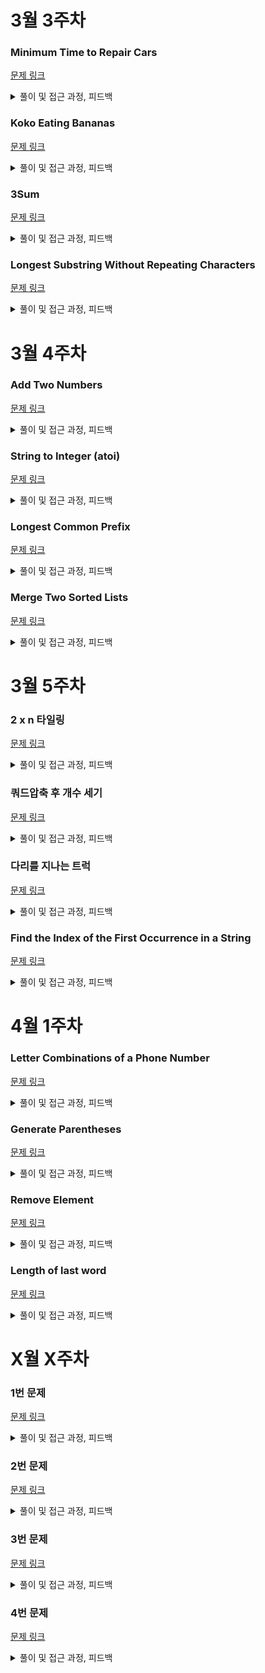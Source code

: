 # 3월 3주차

### Minimum Time to Repair Cars
[문제 링크](https://leetcode.com/problems/minimum-time-to-repair-cars?source=submission-ac)

<details>
    <summary>풀이 및 접근 과정, 피드백</summary>

### 풀이 과정 및 시행착오

어떤 유형의 문제인지 인지가 없는 상태에서 시작을 했으며 논리적으로 생각했을 때 극단적인 사례를 먼저 생각하기 시작했습니다. (한사람이 모든 일을 감당하기 같은 경우)

그 이후 가장 많은 일을 해야하는 사람은 가장 효율이 좋은? 빠른 사람이 맡아야 되고 그가 걸린 시간을 기준으로 모두 그 안에 할 수 있는 최대의 수로 일을 하면 되겠다 라고 생각을 하였고, 이 과정에서 이분탐색을 적용할 수 있을 것 같았습니다.
- 고정된 시간 안에(저는 가장 효율좋은 사람이 총 소요한 시간) 모든 메카닉이 얼마나 많은 차를 정비할 수 있는지를 계산하고 이 값을 제한 시간과 비교를 하여 이분탐색을 꾸려가고자 했습니다.

하지만 이분탐색 과정에서,
  1. 최종적으로 left, mid, right 중에 무엇을 리턴해야하는가?
  2. 혹시 그것의 +1 , -1을 해줘야 하나?
  3. 구간을 줄여갈 때는 high를 mid로 해야하나, low를 mid로 해야하나 +1,-1 할 필요는 없나?
 와 같은 고민이 많아졌습니다.

이 과정에서 결국 되냐 안되냐를 기준으로 안되면 거들떠도 볼 필요 없으니 구간을 줄이더라도 그 지점은 제외하여 (여기에서는 left 를 mid + 1 하는 과정) 하도록 하였고
결과적으로 검산 해보니 보니 left를 반환 해야한다는 것을 알게 되었습니다. 

결과적으로 문제를 해결할 수 있었습니다. 

제 과정을 돌이켜보면
1. 이분탐색임을 알아채는 것 까지 좋았음
2. 이분탐색을 무엇을 기준으로 수행할지 생각하는 것도 좋았음
3. 이분탐색과정에서 성공/실패여부를 리턴하는 메소드 분리하는 것 좋았음
4. 구간을 줄여갈 때 어떤 포인트를 기준으로 줄여하는 지 미흡했음
5. 최종 리턴값을 무엇으로 설정할지 미흡했음
6. while문 종료 기준에 대한 모호함이 있었음

으로 피드백 해볼 수 있을 것 같습니다. 

### 제출 코드

```swift
class Solution {
    func repairCars(_ ranks: [Int], _ cars: Int) -> Int {
        
        func canRepair(_ time: Int) -> Bool {
            ranks.reduce(0) { $0 + Int(Double(time / $1).squareRoot()) } >= cars
        }
        
        var left = 1
        var right = ranks.min()! * cars * cars
        
        while left < right {
            let mid = (left + right) / 2
            if canRepair(mid) {
                right = mid
            } else {
                left = mid + 1
            }
        }
        
        return left
    }
}
```

</details>


### Koko Eating Bananas
[문제 링크](https://leetcode.com/problems/koko-eating-bananas)

<details>
    <summary>풀이 및 접근 과정, 피드백</summary>

### 풀이 과정 및 시행착오

위 코드 풀고나서 다른 이분탐색 문제를 풀어보고 싶었고 위에서 피드백 했던 내용을 종합하여 이번에는 빠르게 풀었습니다. 
다만 처음에 left의 값을 `piles.min()`으로 잡아도 되지않나? 싶은데, 그러면 성공하지 못했고 1로 하니 성공했습니다. 

### 제출 코드

```swift
class Solution {
    func minEatingSpeed(_ piles: [Int], _ h: Int) -> Int {
        func canEat(_ eatingSpeed: Double) -> Bool {
            piles.reduce(0) { $0 + ceil(Double($1)/eatingSpeed) } <= Double(h)
        }
        var left = 1
        var right = piles.max()!
        
        while left < right {
            let mid = (left + right) / 2 
            if canEat(Double(mid)) {
                right = mid
            }
            else {
                left = mid + 1
            }
        }
        return left
    }
}
```

</details>


### 3Sum
[문제 링크](https://leetcode.com/problems/3sum/)

<details>
    <summary>풀이 및 접근 과정, 피드백</summary>

### 풀이 과정 및 시행착오

조합(Combination)으로 해보려다가 거차게 시간초과로 망해버렸습니다. 생각을 해보니 투포인터 라는 훌륭한 알고리즘 해결법이 있었고 이를 적용해 풀어보고자 하였습니다.
많이 까먹은 것을 느끼는 시간이었습니다. 

### 제출 코드

#### 망한 코드
```swift
class Solution {
    func threeSum(_ nums: [Int]) -> [[Int]] {
        var result: [[Int]] = []
        for i in 0..<nums.count-2 {
            for j in i+1..<nums.count-1 {
                for k in j+1..<nums.count {
                    if nums[i] + nums[j] + nums[k] == 0 {
                        var flag = false
                        for r in result {
                            if r.sorted() == [nums[i],nums[j],nums[k]].sorted(){
                                flag = true
                                break
                            }
                        }
                        if !flag {
                        result.append([nums[i],nums[j],nums[k]])
                        break
                        }
                    }
                }
            }
        }
        return result
    }
}
```

#### 투 포인터 적용

```swift
class Solution {
    func threeSum(_ nums: [Int]) -> [[Int]] {
        let sortedNums = nums.sorted()
        var result: [[Int]] = []
        
        for i in 0..<sortedNums.count - 2 {
            if i > 0 && sortedNums[i] == sortedNums[i-1] {
                continue // Skip duplicates for i
            }
            
            var left = i + 1
            var right = sortedNums.count - 1
            
            while left < right {
                let sum = sortedNums[i] + sortedNums[left] + sortedNums[right]
                
                if sum == 0 {
                    result.append([sortedNums[i], sortedNums[left], sortedNums[right]])
                    
                    // Skip duplicates for left and right
                    while left < right && sortedNums[left] == sortedNums[left + 1] {
                        left += 1
                    }
                    while left < right && sortedNums[right] == sortedNums[right - 1] {
                        right -= 1
                    }
                    
                    left += 1
                    right -= 1
                } else if sum < 0 {
                    left += 1
                } else {
                    right -= 1
                }
            }
        }
        
        return result
    }
}

```

</details>

### Longest Substring Without Repeating Characters
[문제 링크](https://leetcode.com/problems/longest-substring-without-repeating-characters)

<details>
    <summary>풀이 및 접근 과정, 피드백</summary>

### 풀이 과정 및 시행착오

보는 순간 투포인터다 싶어서 도전해봤지만 런타임 에러가 자꾸 발생하였습니다. 완전히 망해버렸고, 다른 투포인터로 해결하고 검색 후에 정말 멋진 해법이 있는 것을 발견하였습니다. 딕셔너리의 중복 불허특성을 업데이트로 활용하는 멋진 사례였던 것 같습니다. 이 점 유의하여 다음에는 적용할 수 있도록 해야겠습니다. 

### 망한 제출 코드

```swift
class Solution {
    func lengthOfLongestSubstring(_ s: String) -> Int {
        let stringArray = Array(s)
        var length = Set(stringArray).count
        if length == 1 { return length } 

        var left = 0
        var right = 1
        var maxLength = length 
        while right < s.count {
            if isDup(Array(stringArray[left...right])) {
                left += 1
                maxLength = length
            }
            else {
                right += 1
            }
        }
        return maxLength
        func isDup(_ array: [Character]) -> Bool {
            array.count == Set(array).count
        }
    }
}
```

### 멋진 답안
```swift
class Solution {
    func lengthOfLongestSubstring(_ s: String) -> Int {
        let chars = Array(s)
        var charIndex = [Character: Int]()
        var maxLength = 0
        var start = 0
        
        for (end, char) in chars.enumerated() {
            if let lastIndex = charIndex[char] {
                start = max(start, lastIndex + 1)
            }
            maxLength = max(maxLength, end - start + 1)
            charIndex[char] = end
        }
        
        return maxLength
    }
}
```
</details>

# 3월 4주차 

### Add Two Numbers
[문제 링크](https://leetcode.com/problems/add-two-numbers/)

<details>
    <summary>풀이 및 접근 과정, 피드백</summary>

### 풀이 과정 및 시행착오

사실 보고 나서 당연히 자릿수 별로 더해가며 더해서 10이 넘어가면 올림 해주는 방식으로 하는 것이라는 것을 당연히 알았으나, 그냥 한 번 객기를 부려보고싶었습니다. 코테때는 안되겠지만 시간 있을 때 이것 저것 시도해보며 왜 하면 안되는지 느껴보는(X인지 된장인지 찍어먹어보는) 시간을 가져봤습니다. 

테스트케이스에서는 문제가 없었고 정답 제출 케이스에서 문제가 발생을 했는데, 대체 뭐가 틀린 것일까 고민을 해봤습니다. 고민끝에 숫자가 정수 최대 범위를 (21억 어쩌구) 넘어갔기 때문이라는 것을 알게 됐고 항시 범위를 보며 정수형이 감당가능한 범위인지 생각해보는 계기가 되었습니다. 

### 망한 제출 코드

```swift
class Solution {
    func addTwoNumbers(_ l1: ListNode?, _ l2: ListNode?) -> ListNode? {
        func readList(_ list: ListNode?) -> Int {
            var result = 0
            var pos = 1
            var cur = list
            while let node = cur {
                result += node.val * pos
                pos *= 10
                cur = node.next
            }
            return result
        }

        func makeList(_ number: Int) -> ListNode? {
            if number == 0 {
                return nil
            }
            return ListNode(number % 10, makeList(number / 10))
        }

        let result = readList(l1) + readList(l2)

        if result == 0 {
            return ListNode(0)
        }
        else {
            return makeList(result)
        }
    }
}
```

### 다시 도전한 자릿수 올림으로 푼 답안
```swift
class Solution {
    func addTwoNumbers(_ l1: ListNode?, _ l2: ListNode?) -> ListNode? {
        var head = ListNode(0)
        var cur = head
        var carry = 0

        var cursorL1 = l1
        var cursorL2 = l2

        while cursorL1 != nil || cursorL2 != nil || carry > 0 {
            let x = cursorL1?.val ?? 0 
            let y = cursorL2?.val ?? 0
            
            let sum = x + y + carry 

            carry = sum / 10

            cur.next = ListNode(sum % 10) 
            cur = cur.next!

            cursorL1 = cursorL1?.next
            cursorL2 = cursorL2?.next
        }
        return head.next
    }
}
```
</details>

### String to Integer (atoi)
[문제 링크](https://leetcode.com/problems/string-to-integer-atoi/description/)

<details>
    <summary>풀이 및 접근 과정, 피드백</summary>

### 풀이 과정 및 시행착오


### 제출 코드 

```swift
class Solution {
    func myAtoi(_ s: String) -> Int {
        let trimmed = s.trimmingCharacters(in: .whitespaces)
        
        if trimmed.isEmpty {
            return 0
        }
        
        var chars = Array(trimmed)
        var index = 0
        
        var sign = 1
        if chars[index] == "-" {
            sign = -1
            index += 1
        } else if chars[index] == "+" {
            index += 1
        }
        
        var result = 0
        let INT_MAX = Int32.max
        let INT_MIN = Int32.min
        
        while index < chars.count && chars[index].isNumber {
            let digit = Int(String(chars[index]))!
            
            if result > INT_MAX / 10 || (result == INT_MAX / 10 && digit > INT_MAX % 10) {
                return sign == 1 ? Int(INT_MAX) : Int(INT_MIN)
            }
            
            result = result * 10 + digit
            index += 1
        }
        
        result *= sign
        if result > Int(INT_MAX) {
            return Int(INT_MAX)
        } else if result < Int(INT_MIN) {
            return Int(INT_MIN)
        }
        
        return result
    }
}
```

### 이게 되네요...

```swift
class Solution {
    func myAtoi(_ s: String) -> Int {
        guard !s.contains("+ ") else { return 0 }
        let val = (s as NSString).integerValue
        return val >= Int32.max ? Int(Int32.max) : max(Int(Int32.min), val)
    }
}
```

</details>

### Longest Common Prefix
[문제 링크](https://leetcode.com/problems/longest-common-prefix/)

<details>
    <summary>풀이 및 접근 과정, 피드백</summary>

### 풀이 과정 및 시행착오

불필요한 과정이 많이 들어간 것 같습니다. 귀납적으로 생각을 하다보니 1부터 천천히 키워나갈 생각만 하였는데, 어차피 가장 큰 수를 찾는 거기때문에 하나씩 줄여가는 방식으로 하는게 더 낫겠다는 것을 배웠습니다. 

### 제출 코드 

```swift
class Solution {
    func longestCommonPrefix(_ strs: [String]) -> String {
        var result = ""
        var len = 1
        let a = strs.sorted { $0.count < $1.count }
        
        while len <= a[0].count {
            var cur = a[0].prefix(len)
            for s in a {
                if s.prefix(len) != cur {
                    return result
                }
            }
            result = String(cur)
            len += 1
        }
        return result
    }
}
```

### 멋진풀이

```swift
class Solution {
    func longestCommonPrefix(_ strs: [String]) -> String {
        
        if strs.isEmpty { return "" }
        var common = strs[0]
        
        for ch in strs {
            while !ch.hasPrefix(common) {
                common = String(common.dropLast())
            }
        }
        return common
    }
}
```

</details>

### Merge Two Sorted Lists
[문제 링크](https://leetcode.com/problems/merge-two-sorted-lists/)

<details>
    <summary>풀이 및 접근 과정, 피드백</summary>

### 풀이 과정 및 시행착오


### 제출 코드 

```swift
/**
 * Definition for singly-linked list.
 * public class ListNode {
 *     public var val: Int
 *     public var next: ListNode?
 *     public init() { self.val = 0; self.next = nil; }
 *     public init(_ val: Int) { self.val = val; self.next = nil; }
 *     public init(_ val: Int, _ next: ListNode?) { self.val = val; self.next = next; }
 * }
 */
class Solution {
    func mergeTwoLists(_ list1: ListNode?, _ list2: ListNode?) -> ListNode? {
        let head = ListNode()
        var cur = head
        var p = list1
        var q = list2

        while p != nil || q != nil {
            if p!.val <= q!.val {
                cur.next = ListNode(p!.val)
                p = p?.next
            }
            else {
                cur.next = ListNode(q!.val)
                q = q?.next
            }
            cur = cur.next!
        }
        return head.next
    }
}

```

</details>

# 3월 5주차

### 2 x n 타일링
[문제 링크](https://school.programmers.co.kr/learn/courses/30/lessons/12900)

<details>
    <summary>풀이 및 접근 과정, 피드백</summary>

### 풀이 과정 및 시행착오
초등학교 4학년 때 나갔던 수학 경시대회의 마지막 문제가 이거였습니다. 보자마자 피보나치 수열임을 떠올렸고, 재귀로 할까 하다가 문제 제약 조건에 60000이상이 있길래 재귀는 과감히 버리고 dp로 저장을 하여 풀고자 하였습니다.
수식은 문제없게 짰다고 생각했으나 효율성에서 떨어지는 경우가 있어서 뭔지 곰곰히 생각해보니 저장된 수가 너무 커서 그랬구나 라고 생각했습니다. 배열에 적용할 때 미리 수로 나눠 나머지를 저장하니, 잘 됐습니다.

오랜만에 파이썬을 풀어보니 익숙하지가 않았습니다. `let`, `var`를 안써도 된다고? 뭐 이런 언어가 다 있어 싶었고 반복문도 기억이 안나서 찾아보면서 했습니다. 왜 파이썬으로 했냐면 Swift를 지원을 안해서 했습니다. 

### 제출 코드

```python
def solution(n):
    dp = [0,1,2]
    
    if n < 3:
        return dp[n]
    for i in range(n-2):
        t = dp[-1] + dp[-2]
        dp.append(t%1000000007)

    return dp[-1] % 1000000007
```

</details>

### 쿼드압축 후 개수 세기 
[문제 링크](https://school.programmers.co.kr/learn/courses/30/lessons/68936)

<details>
    <summary>풀이 및 접근 과정, 피드백</summary>

### 풀이 과정 및 시행착오

2차원 배열 안의 요소가 전부 같은 값 인지 판별하는 방법에 대해 생각하다가 flatMap이라는 좋은 도구가 있다는 것을 떠올려서 기분이 째져.

좀 오바 같기는 하나 Extension을 활용할 수 있다는 것은 굉장히 Swift만의 장점인 것 같습니다. ~~그 이전에 파이썬처럼 그냥 슬라이싱좀 편하게 해줬으면 좋겠습니다~~

### 제출 코드

```swift
import Foundation


func solution(_ arr:[[Int]]) -> [Int] {
    var zero = 0 
    var one = 0
    
    func isSame(_ arr:[[Int]]) -> Bool {
        return Set(arr.flatMap { $0 }).count == 1
    }
    
    func quadComp(_ arr:[[Int]]) {
        if isSame(arr) {
            if arr[0][0] == 0 {
                zero += 1
            } else {
                one += 1
            }
        } else {
            let half = arr.count / 2
            var firstSquare: [[Int]] = []
            var secondSquare: [[Int]] = []
            var thirdSquare: [[Int]] = []
            var fourthSquare: [[Int]] = []
            
            for i in 0..<half {
                let halves = arr[i].splitInHalf()
                firstSquare.append(halves.firstHalf)
                secondSquare.append(halves.secondHalf)
            }
            
            for i in half..<arr.count {
                let halves = arr[i].splitInHalf()
                thirdSquare.append(halves.firstHalf)
                fourthSquare.append(halves.secondHalf)
            }
            
            quadComp(firstSquare)
            quadComp(secondSquare)
            quadComp(thirdSquare)
            quadComp(fourthSquare)
        }
    }
    quadComp(arr)
    return [zero, one]
}

extension Array {
    func splitInHalf() -> (firstHalf: [Element], secondHalf: [Element]) {
        let midIndex = self.count / 2
        let firstHalf = Array(self[..<midIndex])
        let secondHalf = Array(self[midIndex...])
        return (firstHalf, secondHalf)
    }
}
```

</details>

### 다리를 지나는 트럭
[문제 링크](https://school.programmers.co.kr/learn/courses/30/lessons/42583)

<details>
    <summary>풀이 및 접근 과정, 피드백</summary>

### 풀이 과정 및 시행착오



### 제출 코드

```swift
func solution(_ bridge_length: Int, _ weight: Int, _ truck_weights: [Int]) -> Int {
    var time = 0
    var bridgeQueue = [(Int, Int)]()
    var currentBridgeWeight = 0
    var waitingTrucks = truck_weights
    
    while !waitingTrucks.isEmpty || !bridgeQueue.isEmpty {
        time += 1
        
        if let firstTruck = bridgeQueue.first, time - firstTruck.1 >= bridge_length {
            currentBridgeWeight -= firstTruck.0
            bridgeQueue.removeFirst()
        }
        
        if let nextTruck = waitingTrucks.first, currentBridgeWeight + nextTruck <= weight {
            waitingTrucks.removeFirst()
            currentBridgeWeight += nextTruck
            bridgeQueue.append((nextTruck, time))
        }
    }
    return time
}
```

</details>

### Find the Index of the First Occurrence in a String
[문제 링크](https://leetcode.com/problems/find-the-index-of-the-first-occurrence-in-a-string/)

<details>
    <summary>풀이 및 접근 과정, 피드백</summary>

### 풀이 과정 및 시행착오



### 제출 코드

```swift
class Solution {
    func strStr(_ haystack: String, _ needle: String) -> Int {
        var s = -1 
        if let rangeS = haystack.range(of: needle) {
        s = haystack.distance(from: haystack.startIndex, to: rangeS.lowerBound)
       }
       return s
    }
}
```

</details>

# 4월 1주차

### Letter Combinations of a Phone Number
[문제 링크](https://leetcode.com/problems/letter-combinations-of-a-phone-number/description/)

<details>
    <summary>풀이 및 접근 과정, 피드백</summary>

### 풀이 과정 및 시행착오



### 제출 코드

```swift
class Solution {
    func letterCombinations(_ digits: String) -> [String] {
        let phoneMap: [Character: [String]] = [
            "2": ["a", "b", "c"],
            "3": ["d", "e", "f"],
            "4": ["g", "h", "i"],
            "5": ["j", "k", "l"],
            "6": ["m", "n", "o"],
            "7": ["p", "q", "r", "s"],
            "8": ["t", "u", "v"],
            "9": ["w", "x", "y", "z"]
        ]
        guard !digits.isEmpty else { return [] }
        
        var result: [String] = []
        
        func dfs(_ combination: String, _ index: Int) {
            if index == digits.count {
                result.append(combination)
                return
            }
            
            let digit = digits[digits.index(digits.startIndex, offsetBy: index)]
            if let letters = phoneMap[digit] {
                for letter in letters {
                    dfs(combination + letter, index + 1)
                }
            }
        }
        dfs("", 0)

        return result
    }
}

```

</details>

###  Generate Parentheses
[문제 링크](https://leetcode.com/problems/generate-parentheses/description/)

<details>
    <summary>풀이 및 접근 과정, 피드백</summary>

### 풀이 과정 및 시행착오



### 제출 코드

```swift
class Solution {
    func generateParenthesis(_ n: Int) -> [String] {
        var result: [String] = []
        func dfs(_ o: Int, _ c: Int, _ str: String) {
            if str.count == n * 2 {
                result.append(str)
                return
            }

            if o < n {
                dfs(o+1, c, str + "(")
            }
            if c < o {
                dfs(o, c+1, str + ")")
            }
        }
        dfs(0, 0, "")
        
        return result
    }
}
```

</details>

### Remove Element
[문제 링크](https://leetcode.com/problems/remove-element/)

<details>
    <summary>풀이 및 접근 과정, 피드백</summary>

### 풀이 과정 및 시행착오



### 제출 코드

```swift
class Solution {
    func removeElement(_ nums: inout [Int], _ val: Int) -> Int {
        var k = 0
        
        for i in 0..<nums.count {
            if nums[i] != val {
                nums[k] = nums[i]
                k += 1
            }
        }
        
        return k
    }
}

```

</details>

### Length of last word
[문제 링크](https://leetcode.com/problems/length-of-last-word/)

<details>
    <summary>풀이 및 접근 과정, 피드백</summary>

### 풀이 과정 및 시행착오



### 제출 코드

```swift
class Solution {
    func lengthOfLastWord(_ s: String) -> Int {
        var a = s.split(separator: " ").map { String($0)}
        let c = a.removeLast()
        return c.count
    }
}
```

</details>

# X월 X주차

### 1번 문제
[문제 링크]()

<details>
    <summary>풀이 및 접근 과정, 피드백</summary>

### 풀이 과정 및 시행착오



### 제출 코드

```swift

```

</details>

### 2번 문제
[문제 링크]()

<details>
    <summary>풀이 및 접근 과정, 피드백</summary>

### 풀이 과정 및 시행착오



### 제출 코드

```swift

```

</details>

### 3번 문제
[문제 링크]()

<details>
    <summary>풀이 및 접근 과정, 피드백</summary>

### 풀이 과정 및 시행착오



### 제출 코드

```swift

```

</details>

### 4번 문제
[문제 링크]()

<details>
    <summary>풀이 및 접근 과정, 피드백</summary>

### 풀이 과정 및 시행착오



### 제출 코드

```swift

```

</details>

